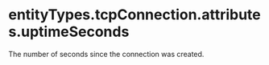 # entityTypes.tcpConnection.attributes.uptimeSeconds

The number of seconds since the connection was created.

